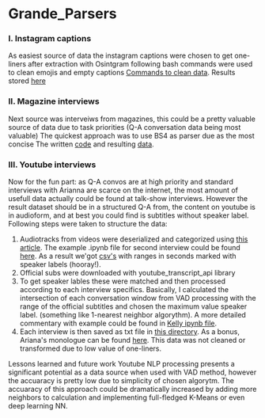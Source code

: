 # Grande_Parsers

### I. Instagram captions

As easiest source of data the instagram captions were chosen to get one-liners
after extraction with Osintgram following bash commands were used to clean emojis and empty captions
[Commands to clean data](https://github.com/jetpacula/Grande_Parsers/blob/main/instaScraper/commands).
Results stored [here](https://github.com/jetpacula/Grande_Parsers/blob/main/instaScraper/insta_captions.txt)

### II. Magazine interviews
Next source was interveiws from magazines, this could be a pretty valuable source of data due to task priorities (Q-A conversation data being most valuable)
The quickest approach was to use BS4 as parser due as the most concise
The written [code](https://github.com/jetpacula/Grande_Parsers/blob/main/magParser/MagParser.ipynb) and resulting [data](https://github.com/jetpacula/Grande_Parsers/blob/main/magParser/youtube_CDM.txt).

### III. Youtube interviews
Now for the fun part: as Q-A convos are at high priority and standard interviews with Arianna are scarce on the internet, the most amount of usefull data actually could be found at talk-show interviews. However the result dataset should be in a structured Q-A from, the content on youtube is in audioform, and at best you could find is subtitles without speaker label. 
Following steps were taken to structure the data:
  1. Audiotracks from videos were deserialized and categorized using [this article](https://medium.com/saarthi-ai/who-spoke-when-build-your-own-speaker-diarization-module-from-scratch-e7d725ee279). The example .ipynb file for second interview could be found [here](https://github.com/jetpacula/Grande_Parsers/blob/main/youtubeParser/label%20getter/Grande_Fallon2_Labels-2.ipynb). As a result we'got [csv's](https://github.com/jetpacula/Grande_Parsers/blob/main/youtubeParser/labels_Kelly.csv) with ranges in seconds marked with speaker labels (hooray!).
  2. Official subs were downloaded with youtube_transcript_api library
  3. To get speaker lables these were matched and then processed according to each interview specifics. Basically, I calculated the intersection of each conversation window from VAD processing with the range of the official subtitles and chosen the maximum value speaker label. (something like 1-nearest neighbor algorythm).
A more detailed commentary with example could be found in [Kelly ipynb file](https://github.com/jetpacula/Grande_Parsers/blob/main/youtubeParser/Interview_Kelly.ipynb).
  4. Each interview is then saved as txt file in [this directory](https://github.com/jetpacula/Grande_Parsers/tree/main/youtubeParser/results).
As a bonus, Ariana's monologue can be found [here](https://github.com/jetpacula/Grande_Parsers/blob/main/youtubeParser/results/youtube_mono.txt). This data was not cleaned or transformed due to low value of one-liners.

Lessons learned and future work
Youtube NLP processing presents a significant potential as a data source when used with VAD method, however the accuaracy is pretty low due to simplicity of chosen algorytm. The accuaracy of this approach could be dramatically increased by adding more neighbors to calculation and implementing full-fledged K-Means or even deep learning NN. 
